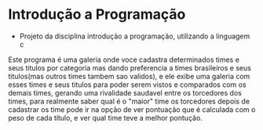 # Introdução a Programação

- Projeto da disciplina introdução a programação, utilizando a linguagem c 

Este programa é uma galeria onde voce cadastra determinados times e seus titulos 
por categoria mas dando preferencia a times brasileiros e seus titulos(mas outros 
times tambem sao validos), e ele exibe uma galeria com esses times e seus titulos 
para poder serem vistos e comparados com os demais times, gerando uma 
rivalidade saudavel entre os torcedores dos times, para realmente saber qual é o 
"maior" time os torcedores depois de cadastrar os time pode ir na opção de ver 
pontuação que é calculada com o peso de cada título, e ver qual time teve a melhor 
pontução.
